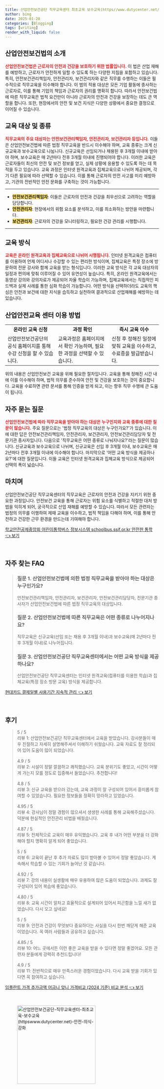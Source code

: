 ```yaml
---
title: 산업안전보건공단 직무교육센터 최초교육 보수교육(https//www.dutycenter.net/) 안전 의식 강화
author: bing
date: 2025-01-28
categories: [Blogging]
tags: [writing]
render_with_liquid: false
---
```



<h2 id='산업안전보건법소개'>산업안전보건법의 소개</h2>

<p><b><span style="color: #ee2323;">산업안전보건법은 근로자의 안전과 건강을 보호하기 위한 법률입니다.</span></b> 이 법은 산업 재해를 예방하고, 근로자가 안전하게 일할 수 있도록 하는 다양한 지침을 포함하고 있습니다. 특히, 안전보건관리책임자, 안전관리자, 보건관리자와 같은 직무를 수행하는 이들은 필수적으로 직무교육을 이수해야 합니다. 이 법의 적용 대상은 모든 기업 활동에 종사하는 근로자로, 이를 통해 기업의 책임과 근로자의 권리를 명확히 합니다. 따라서 안전보건법에 따른 직무교육은 법적 요건만이 아니라 근로자의 안전과 건강을 보장하는 데도 큰 역할을 합니다. 또한, 현장에서의 안전 및 보건 지식은 다양한 상황에서 중요한 결정으로 이어질 수 있습니다.</p>

<h2 id='교육대상'>교육 대상 및 종류</h2>

<p><b><span style="color: #ee2323;">직무교육의 주요 대상자는 안전보건관리책임자, 안전관리자, 보건관리자 등입니다.</span></b> 이들은 산업안전보건법에 따른 법정 직무교육을 반드시 이수해야 하며, 교육 종류는 크게 신규교육과 보수교육으로 나뉩니다. 신규교육은 선임되거나 채용된 후 3개월 이내에 받아야 하며, 보수교육은 매 2년마다 전후 3개월 이내에 진행되어야 합니다. 이러한 교육은 근로자들이 최신의 안전 및 보건 정보를 얻고, 실제 상황에 응용할 수 있도록 하는 데 목적을 두고 있습니다. 교육 과정은 인터넷 원격교육과 집체교육으로 나뉘어 제공되며, 각기 다른 필요에 따라 선택할 수 있습니다. 이를 통해 근로자의 안전 사고를 미리 예방하고, 기관의 전반적인 안전 문화를 구축하는 것이 가능합니다.</p>

<hr />

<ul>
    <li><b><span style="background-color: #ffe066;">안전보건관리책임자</span></b>: 이들은 근로자의 안전과 건강을 최우선으로 고려하는 역할을 담당합니다.</li>
    <li><b><span style="background-color: #ffe066;">안전관리자</span></b>: 현장에서의 위험 요소를 분석하고, 이를 최소화하는 방안을 마련합니다.</li>
    <li><b><span style="background-color: #ffe066;">보건관리자</span></b>: 근로자의 건강을 모니터링하고, 필요한 건강 관리를 시행합니다.</li>
</ul>

<hr />

<h2 id='교육방식'>교육 방식</h2>

<p><b><span style="color: #ee2323;">교육은 온라인 원격교육과 집체교육으로 나뉘어 시행됩니다.</span></b> 인터넷 원격교육은 컴퓨터를 이용하여 언제 어디서나 수강할 수 있는 편리한 방식이며, 집체교육은 특정 장소에 방문하여 전문 강사와 함께 교육을 받는 형식입니다. 이러한 교육 방식은 각 교육 대상자의 일정과 편의에 맞춰 이루어질 수 있어 유연성이 높습니다. 특히, 온라인 원격교육에서는 동영상 강의와 강의자료가 제공되어 자율 학습이 가능하며, 집체교육에서는 직접적인 피드백과 실제 사례를 통한 심화 학습이 가능합니다. 어떤 방식을 선택하더라도 교육의 핵심은 안전과 보건에 대한 지식을 습득하고 실천하여 결과적으로 산업재해를 예방하는 데 있습니다.</p>

<h2 id='산업안전교육센터'>산업안전교육 센터 이용 방법</h2>

<table>
    <tr>
        <td style="text-align: center; height: 17px;"><b>온라인 교육 신청</b></td>
        <td style="text-align: center; height: 17px;"><b>과정 확인</b></td>
        <td style="text-align: center; height: 17px;"><b>즉시 교육 이수</b></td>
    </tr>
    <tr>
        <td>산업안전보건공단의 공식 홈페이지를 통해 수강 신청을 할 수 있습니다.</td>
        <td>교육과정은 홈페이지에서 확인 가능하며, 필요한 과정을 선택할 수 있습니다.</td>
        <td>신청 후 정해진 일정에 맞춰 교육을 이수하고, 수료증을 발급받습니다.</td>
    </tr>
</table>

<p>위의 내용은 산업안전보건 교육을 위해 필요한 절차입니다. 교육을 통해 정해진 시간 내에 이를 이수해야 하며, 법적 의무를 준수하여 안전 및 건강을 보호하는 것이 중요합니다. 교육을 수료하면 관련 문서를 통해 인증을 받게 되고, 이는 향후 직무 수행에 큰 도움이 됩니다.</p>

<h2 id='자주묻는질문'>자주 묻는 질문</h2>

<p><b><span style="color: #ee2323;">산업안전보건법에 따라 직무교육을 받아야 하는 대상은 누구인지와 교육 종류에 대한 질문이 많습니다.</span></b> 주요 질문으로는 '법정 직무교육의 대상은 누구인가요?'가 있습니다. 이에 대한 답은 안전보건관리책임자, 안전관리자, 보건관리자, 안전보건관리담당자 및 전문기관 종사자입니다. 다음으로 '직무교육은 어떤 종류로 나눠지나요?'라는 질문이 많습니다. 신규교육과 보수교육으로 나뉘며, 신규교육은 선임 후 3개월 이내, 보수교육은 매 2년마다 전후 3개월 이내에 이수해야 합니다. 마지막으로 '어떤 교육 방식을 제공하나요?'에 대한 질문입니다. 이들 교육은 인터넷 원격교육과 집체교육 방식으로 제공되어 선택의 폭이 넓습니다.</p>

<h2 id='마치며'>마치며</h2>

<p>산업안전보건공단 직무교육센터의 직무교육은 근로자의 안전과 건강을 지키기 위한 중요한 과정입니다. 안전보건 교육을 통해 근로자는 위험 요소를 식별하고 적절한 대처 방법을 익히게 되어, 궁극적으로 산업 재해를 예방할 수 있습니다. 따라서 모든 관련자는 법정의 의무를 이행하여 제때 교육을 이수하고, 법적 책임을 다해야 하며, 이를 통해 안전하고 건강한 근무 환경을 만드는데 기여해야 합니다.</p>


<p><a class="click-button" title="학교안전공제중앙회 어린이통학버스 정보시스템 schoolbus.ssif.or.kr 안전한 통학" href="https://24nara.github.io/posts/%ED%95%99%EA%B5%90%EC%95%88%EC%A0%84%EA%B3%B5%EC%A0%9C%EC%A4%91%EC%95%99%ED%9A%8C-%EC%96%B4%EB%A6%B0%EC%9D%B4%ED%86%B5%ED%95%99%EB%B2%84%EC%8A%A4-%EC%A0%95%EB%B3%B4%EC%8B%9C%EC%8A%A4%ED%85%9C-schoolbus.ssif.or.kr-%EC%95%88%EC%A0%84%ED%95%9C-%ED%86%B5%ED%95%99/" rel="dofollow">학교안전공제중앙회 어린이통학버스 정보시스템 schoolbus.ssif.or.kr 안전한 통학 👈 보기</a></p><br>
<h2 id='자주_찾는_FAQ'>자주 찾는 FAQ</h2>
<div itemscope="" itemtype="https://schema.org/FAQPage"> 
<blockquote> 
<div itemscope="" itemprop="mainEntity" itemtype="https://schema.org/Question"> 
<h3 itemprop="name">질문 1. 산업안전보건법에 의한 법정 직무교육을 받아야 하는 대상은 누구인가요?</h3> 
<div itemscope="" itemprop="acceptedAnswer" itemtype="https://schema.org/Answer"> 
<span itemprop="text"> 
<p>안전보건관리책임자, 안전관리자, 보건관리자, 안전보건관리담당자, 전문기관 종사자가 산업안전보건법에 따른 법정 직무교육의 대상입니다.</p> 
</span> 
</div> 
</div> 
<div itemscope="" itemprop="mainEntity" itemtype="https://schema.org/Question"> 
<h3 itemprop="name">질문 2. 산업안전보건법에 따른 직무교육은 어떤 종류로 나누어지나요?</h3> 
<div itemscope="" itemprop="acceptedAnswer" itemtype="https://schema.org/Answer"> 
<span itemprop="text"> 
<p>직무교육은 신규교육(선임 또는 채용 후 3개월 이내)과 보수교육(매 2년마다 전후 3개월 이내)로 나누어집니다.</p> 
</span> 
</div> 
</div> 
<div itemscope="" itemprop="mainEntity" itemtype="https://schema.org/Question"> 
<h3 itemprop="name">질문 3. 산업안전보건공단 직무교육센터에서는 어떤 교육 방식을 제공하나요?</h3> 
<div itemscope="" itemprop="acceptedAnswer" itemtype="https://schema.org/Answer"> 
<span itemprop="text"> 
<p>산업안전보건공단 직무교육센터는 인터넷 원격교육(컴퓨터를 이용한 학습)과 집체교육(특정 장소 방문 교육) 방식을 제공합니다.</p> 
</span> 
</div> 
</div> 
</blockquote> 
</div>
<p><a class="click-button" title="현대카드 결제일별 사용기간 지속적 관리" href="https://24nara.github.io/posts/%ED%98%84%EB%8C%80%EC%B9%B4%EB%93%9C-%EA%B2%B0%EC%A0%9C%EC%9D%BC%EB%B3%84-%EC%82%AC%EC%9A%A9%EA%B8%B0%EA%B0%84-%EC%A7%80%EC%86%8D%EC%A0%81-%EA%B4%80%EB%A6%AC/" rel="dofollow">현대카드 결제일별 사용기간 지속적 관리 👈 보기</a></p><br>
<h2 id='후기'>후기</h2>
<div itemscope itemtype="https://schema.org/Product">
  <blockquote>
  <div itemprop="review" itemscope itemtype="https://schema.org/Review">
      <div itemprop="reviewRating" itemscope itemtype="https://schema.org/Rating"> <span itemprop="ratingValue">5</span> / <span itemprop="bestRating">5</span> </div>
      <span itemprop="reviewBody">리뷰 1: 산업안전보건공단 직무교육센터에서 교육을 받았습니다. 강사분들이 매우 친절하고 자세히 설명해주셔서 이해하기 쉬웠습니다. 교육 자료도 잘 정리되어 있어 도움이 많이 되었습니다.</span>
  </div>
  <br>
  <div itemprop="review" itemscope itemtype="https://schema.org/Review">
      <div itemprop="reviewRating" itemscope itemtype="https://schema.org/Rating"> <span itemprop="ratingValue">4.9</span> / <span itemprop="bestRating">5</span> </div>
      <span itemprop="reviewBody">리뷰 2: 시설이 정말 깔끔하고 쾌적했습니다. 교육 분위기도 좋았고, 시간이 어떻게 가는지 모를 정도로 집중해서 들었습니다. 추천합니다!</span>
  </div>
  <br>
  <div itemprop="review" itemscope itemtype="https://schema.org/Review">
      <div itemprop="reviewRating" itemscope itemtype="https://schema.org/Rating"> <span itemprop="ratingValue">4.8</span> / <span itemprop="bestRating">5</span> </div>
      <span itemprop="reviewBody">리뷰 3: 신규 교육을 받으러 갔는데, 교육 과정이 잘 구성되어 있어서 흥미롭게 참여할 수 있었습니다. 필요한 정보들을 정확히 망라하고 있었습니다.</span>
  </div>
  <br>
  <div itemprop="review" itemscope itemtype="https://schema.org/Review">
      <div itemprop="reviewRating" itemscope itemtype="https://schema.org/Rating"> <span itemprop="ratingValue">4.95</span> / <span itemprop="bestRating">5</span> </div>
      <span itemprop="reviewBody">리뷰 4: 강사님이 정말 경험이 많으셔서 생생한 사례를 통해 교육해주셨습니다. 덕분에 현실적인 안전관리 비법을 배웠습니다.</span>
  </div>
  <br>
  <div itemprop="review" itemscope itemtype="https://schema.org/Review">
      <div itemprop="reviewRating" itemscope itemtype="https://schema.org/Rating"> <span itemprop="ratingValue">4.87</span> / <span itemprop="bestRating">5</span> </div>
      <span itemprop="reviewBody">리뷰 5: 전체적으로 교육이 매우 유익했습니다. 교육 후 내가 어떤 부분을 더 강화해야 할지 명확히 알게 되어 좋았습니다.</span>
  </div>
  <br>
  <div itemprop="review" itemscope itemtype="https://schema.org/Review">
      <div itemprop="reviewRating" itemscope itemtype="https://schema.org/Rating"> <span itemprop="ratingValue">5</span> / <span itemprop="bestRating">5</span> </div>
      <span itemprop="reviewBody">리뷰 6: 교육이 끝난 후 추가 자료도 많이 받아볼 수 있어서 정말 좋았습니다. 계속해서 학습할 수 있는 기회가 늘어난 것 같습니다.</span>
  </div>
  <br>
  <div itemprop="review" itemscope itemtype="https://schema.org/Review">
      <div itemprop="reviewRating" itemscope itemtype="https://schema.org/Rating"> <span itemprop="ratingValue">4.92</span> / <span itemprop="bestRating">5</span> </div>
      <span itemprop="reviewBody">리뷰 7: 강의 내용이 실생활에 매우 유용하여 많은 도움이 되었습니다. 과제도 잘 구성되어 있어 복습에 좋았습니다.</span>
  </div>
  <br>
  <div itemprop="review" itemscope itemtype="https://schema.org/Review">
      <div itemprop="reviewRating" itemscope itemtype="https://schema.org/Rating"> <span itemprop="ratingValue">4.80</span> / <span itemprop="bestRating">5</span> </div>
      <span itemprop="reviewBody">리뷰 8: 교육 시간이 알차고 효율적으로 설계되어 있어서 피곤함을 느낄 새가 없었습니다. 다시 오고 싶네요!</span>
  </div>
  <br>
  <div itemprop="review" itemscope itemtype="https://schema.org/Review">
      <div itemprop="reviewRating" itemscope itemtype="https://schema.org/Rating"> <span itemprop="ratingValue">5</span> / <span itemprop="bestRating">5</span> </div>
      <span itemprop="reviewBody">리뷰 9: 안전과 건강이 무엇보다 중요하다는 사실을 다시 한번 깨닫게 해준 교육이었습니다. 꼭 여러 사람들과 공유하고 싶습니다.</span>
  </div>
  <br>
  <div itemprop="review" itemscope itemtype="https://schema.org/Review">
      <div itemprop="reviewRating" itemscope itemtype="https://schema.org/Rating"> <span itemprop="ratingValue">4.85</span> / <span itemprop="bestRating">5</span> </div>
      <span itemprop="reviewBody">리뷰 10: 어느 곳에서든 이런 좋은 교육을 받을 수 있다면 정말 좋겠어요. 모든 관련자 분들에게 강력히 추천드립니다!</span>
  </div>
  <br>
  <div itemprop="review" itemscope itemtype="https://schema.org/Review">
      <div itemprop="reviewRating" itemscope itemtype="https://schema.org/Rating"> <span itemprop="ratingValue">4.9</span> / <span itemprop="bestRating">5</span> </div>
      <span itemprop="reviewBody">리뷰 11: 전반적으로 매우 만족스러운 경험이었습니다. 다시 교육 받을 기회가 있다면 꼭 참여하고 싶습니다.</span>
  </div>
  </blockquote>
</div>
<p><a class="click-button" title="임플란트 가격 추가금액 어금니 앞니 가격비교 (2024 기준) 비교 분석" href="https://24nara.github.io/posts/%EC%9E%84%ED%94%8C%EB%9E%80%ED%8A%B8-%EA%B0%80%EA%B2%A9-%EC%B6%94%EA%B0%80%EA%B8%88%EC%95%A1-%EC%96%B4%EA%B8%88%EB%8B%88-%EC%95%9E%EB%8B%88-%EA%B0%80%EA%B2%A9%EB%B9%84%EA%B5%90-(2024-%EA%B8%B0%EC%A4%80)-%EB%B9%84%EA%B5%90-%EB%B6%84%EC%84%9D/" rel="dofollow">임플란트 가격 추가금액 어금니 앞니 가격비교 (2024 기준) 비교 분석 👈 보기</a></p><br>
<figure class="image"><img src="https://24nara.github.io/assets/img/thumbnail/산업안전보건공단-직무교육센터-최초교육-보수교육(httpswww.dutycenter.net)-안전-의식-강화.webp" alt="산업안전보건공단-직무교육센터-최초교육-보수교육(httpswww.dutycenter.net)-안전-의식-강화" width="256" height="256"></figure>